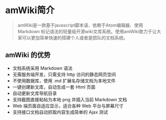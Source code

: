 # amWiki简介

> amWiki是一款基于javascript脚本语、依赖于Atom编辑器、使用 Markdown 标记语法的轻量级开源wiki文库系统。使用amWiki致力于让大家可以更加简单快速的搭建个人或者是团队的文档系统。

## amWiki 的优势

* 文档系统采用 Markdown 语法
* 无需服务端开发，只需支持 http 访问的静态网页空间
* 不使用数据库，使用 .md 扩展名存储文档为本地文件
* 一键创建新文库，自动生成一套 Html 页面
* 自动更新文库导航目录
* 支持截图直接粘帖为本地 png 并插入当前 Markdown 文档
* Web 端页面自适应显示，适合各种 Web 平台与屏幕尺寸
* 支持接口文档自动抓取内容生成简单的 Ajax 测试
